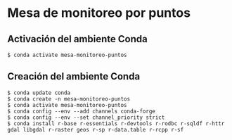 # Mesa de monitoreo por puntos

## Activación del ambiente Conda
```shell
$ conda activate mesa-monitoreo-puntos
```

## Creación del ambiente Conda
```shell
$ conda update conda
$ conda create -n mesa-monitoreo-puntos
$ conda activate mesa-monitoreo-puntos
$ conda config --env --add channels conda-forge
$ conda config --env --set channel_priority strict
$ conda install r-base r-essentials r-devtools r-rodbc r-sqldf r-httr gdal libgdal r-raster geos r-sp r-data.table r-rcpp r-sf
```
